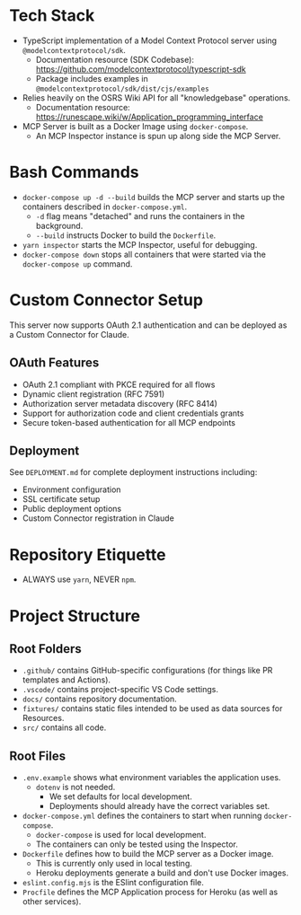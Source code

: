 # Tech Stack
- TypeScript implementation of a Model Context Protocol server using `@modelcontextprotocol/sdk`.
   - Documentation resource (SDK Codebase): https://github.com/modelcontextprotocol/typescript-sdk
   - Package includes examples in `@modelcontextprotocol/sdk/dist/cjs/examples`
- Relies heavily on the OSRS Wiki API for all "knowledgebase" operations.
   - Documentation resource: https://runescape.wiki/w/Application_programming_interface
- MCP Server is built as a Docker Image using `docker-compose`.
   - An MCP Inspector instance is spun up along side the MCP Server.

# Bash Commands
- `docker-compose up -d --build` builds the MCP server and starts up the containers described in `docker-compose.yml`.
	- `-d` flag means "detached" and runs the containers in the background.
	- `--build` instructs Docker to build the `Dockerfile`.
- `yarn inspector` starts the MCP Inspector, useful for debugging.
- `docker-compose down` stops all containers that were started via the `docker-compose up` command.

# Custom Connector Setup
This server now supports OAuth 2.1 authentication and can be deployed as a Custom Connector for Claude.

## OAuth Features
- OAuth 2.1 compliant with PKCE required for all flows
- Dynamic client registration (RFC 7591)
- Authorization server metadata discovery (RFC 8414)
- Support for authorization code and client credentials grants
- Secure token-based authentication for all MCP endpoints

## Deployment
See `DEPLOYMENT.md` for complete deployment instructions including:
- Environment configuration
- SSL certificate setup
- Public deployment options
- Custom Connector registration in Claude

# Repository Etiquette
- ALWAYS use `yarn`, NEVER `npm`.

# Project Structure

## Root Folders
- `.github/` contains GitHub-specific configurations (for things like PR templates and Actions).
- `.vscode/` contains project-specific VS Code settings.
- `docs/` contains repository documentation.
- `fixtures/` contains static files intended to be used as data sources for Resources.
- `src/` contains all code.

## Root Files
- `.env.example` shows what environment variables the application uses.
	- `dotenv` is not needed.
		- We set defaults for local development.
		- Deployments should already have the correct variables set.
- `docker-compose.yml` defines the containers to start when running `docker-compose`.
	- `docker-compose` is used for local development.
	- The containers can only be tested using the Inspector.
- `Dockerfile` defines how to build the MCP server as a Docker image.
	- This is currently only used in local testing.
	- Heroku deployments generate a build and don't use Docker images.
- `eslint.config.mjs` is the ESlint configuration file.
- `Procfile` defines the MCP Application process for Heroku (as well as other services).
